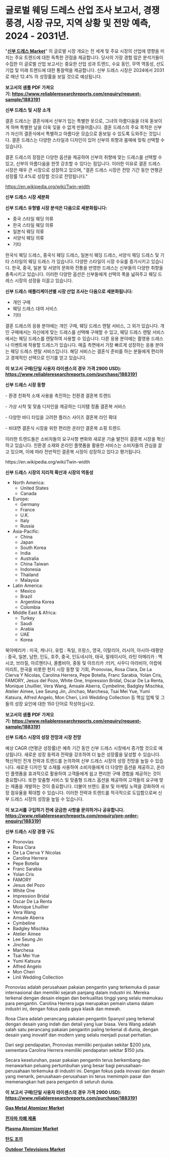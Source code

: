 <p><h1>글로벌 웨딩 드레스 산업 조사 보고서, 경쟁 풍경, 시장 규모, 지역 상황 및 전망 예측, 2024 - 2031년.</h1></p><p>"<strong><a href="https://www.reliableresearchreports.com/bridal-dresses-r1883191">신부 드레스 Market</a></strong>" 의 글로벌 시장 개요는 전 세계 및 주요 시장의 산업에 영향을 미치는 주요 트렌드에 대한 독특한 관점을 제공합니다. 당사의 가장 경험 많은 분석가들이 수집한 이 글로벌 산업 보고서는 중요한 산업 성과 트렌드, 수요 동인, 무역 역동성, 선도 기업 및 미래 트렌드에 대한 통찰력을 제공합니다. 신부 드레스 시장은 2024에서 2031로 매년 12.4% 의 성장률을 보일 것으로 예상됩니다.</p>
<p><strong>보고서의 샘플 PDF 가져오기:&nbsp;<a href="https://www.reliableresearchreports.com/enquiry/request-sample/1883191">https://www.reliableresearchreports.com/enquiry/request-sample/1883191</a></strong></p>
<p><strong>신부 드레스 및 시장 소개</strong></p>
<p><p>결혼 드레스는 결혼식에서 신부가 입는 특별한 옷으로, 그녀의 아름다움을 더욱 돋보이게 하며 특별한 날을 더욱 잊을 수 없게 만들어줍니다. 결혼 드레스의 주요 목적은 신부가 자신의 결혼식에서 특별하고 아름다운 모습으로 돋보일 수 있도록 도와주는 것입니다. 결혼 드레스는 다양한 스타일과 디자인이 있어 신부의 취향과 몸매에 맞춰 선택할 수 있습니다.</p><p>결혼 드레스의 장점은 다양한 옵션을 제공하여 신부의 취향에 맞는 드레스를 선택할 수 있고, 신부의 아름다움을 한껏 강조할 수 있다는 점입니다. 이러한 이유로 결혼 드레스 시장은 매우 큰 시장으로 성장하고 있으며, "결혼 드레스 시장은 전망 기간 동안 연평균 성장률 12.4%로 성장할 것으로 전망됩니다."</p></p>
<p><a href="https://en.wikipedia.org/wiki/Twin-width">https://en.wikipedia.org/wiki/Twin-width</a></p>
<p><strong>신부 드레스 시장 세분화</strong></p>
<p><strong>신부 드레스 유형별 시장 분석은 다음으로 세분화됩니다:</strong></p>
<p><ul><li>중국 스타일 웨딩 의류</li><li>한국 스타일 웨딩 의류</li><li>일본식 웨딩 의류</li><li>서양식 웨딩 의류</li><li>기타</li></ul></p>
<p><p>한국식 웨딩 드레스, 중국식 웨딩 드레스, 일본식 웨딩 드레스, 서양식 웨딩 드레스 및 기타 스타일의 웨딩 드레스 가 있습니다. 다양한 스타일이 시장 수요를 증가시키고 있습니다. 한국, 중국, 일본 및 서양의 문화와 전통을 반영한 드레스는 신부들의 다양한 취향을 충족시키고 있습니다. 이러한 다양한 옵션은 신부들에게 선택의 폭을 넓혀주고 웨딩 드레스 시장의 성장을 이끌고 있습니다.</p></p>
<p><strong>신부 드레스 애플리케이션별 시장 산업 조사는 다음으로 세분화됩니다:</strong></p>
<p><ul><li>개인 구매</li><li>웨딩 드레스 대여 서비스</li><li>기타</li></ul></p>
<p><p>결혼 드레스의 응용 분야에는 개인 구매, 웨딩 드레스 렌탈 서비스, 그 외가 있습니다. 개인 구매에서는 자신에게 맞는 드레스를 선택해 구매할 수 있고, 웨딩 드레스 렌탈 서비스에서는 웨딩 드레스를 렌탈하여 사용할 수 있습니다. 다른 응용 분야에는 촬영용 드레스나 이벤트에 착용할 드레스가 있습니다. 매출 측면에서 가장 빠르게 성장하는 응용 분야는 웨딩 드레스 렌탈 서비스입니다. 해당 서비스는 결혼식 준비를 하는 분들에게 편리하고 경제적인 선택으로 인기를 얻고 있습니다.</p></p>
<p><strong>이 보고서 구매(단일 사용자 라이센스의 경우 가격 2900 USD): <a href="https://www.reliableresearchreports.com/purchase/1883191">https://www.reliableresearchreports.com/purchase/1883191</a></strong></p>
<p><strong>신부 드레스 시장 동향</strong></p>
<p><p>- 환경 친화적 소재 사용을 촉진하는 친환경 결혼복 트렌드</p><p>- 가상 시착 및 맞춤 디자인을 제공하는 디지턤 정품 결혼복 서비스</p><p>- 다양한 바디 타입을 고려한 플러스 사이즈 결혼복 라인 확대</p><p>- 비대면 결혼식 시장을 위한 편리한 온라인 결혼복 쇼핑 트렌드</p><p>이러한 트렌드들은 소비자들의 요구사항 변화와 새로운 기술 발전이 결혼복 시장을 혁신하고 있습니다. 친환경 소재와 온라인 플랫폼을 활용한 서비스는 소비자들의 관심을 끌고 있으며, 이에 따라 전반적인 결혼복 시장이 성장하고 있다고 평가됩니다.</p></p>
<p>https://en.wikipedia.org/wiki/Twin-width</p>
<p><strong>신부 드레스 시장의 지리적 확산과 시장의 역동성</strong></p>
<p><ul>
    <li>
        North America:
        <ul>
            <li>United States</li>
            <li>Canada</li>
        </ul>
    </li>
    <li>
        Europe:
        <ul>
            <li>Germany</li>
            <li>France</li>
            <li>U.K.</li>
            <li>Italy</li>
            <li>Russia</li>
        </ul>
    </li>
    <li>
        Asia-Pacific:
        <ul>
            <li>China</li>
            <li>Japan</li>
            <li>South Korea</li>
            <li>India</li>
            <li>Australia</li>
            <li>China Taiwan</li>
            <li>Indonesia</li>
            <li>Thailand</li>
            <li>Malaysia</li>
        </ul>
    </li>
    <li>
        Latin America:
        <ul>
            <li>Mexico</li>
            <li>Brazil</li>
            <li>Argentina Korea</li>
            <li>Colombia</li>
        </ul>
    </li>
    <li>
        Middle East & Africa:
        <ul>
            <li>Turkey</li>
            <li>Saudi</li>
            <li>Arabia</li>
            <li>UAE</li>
            <li>Korea</li>
        </ul>
    </li>
    </ul></p>
<p><p>북아메리카 : 미국, 캐나다, 유럽 : 독일, 프랑스, 영국, 이탈리아, 러시아, 아시아-태평양 : 중국, 일본, 남한, 인도, 호주, 중국, 인도네시아, 태국, 말레이시아, 라틴 아메리카 : 멕시코, 브라질, 아르헨티나, 콜롬비아, 중동 및 아프리카 :터키, 사우디 아라비아, 아랍에미리트, 한국을 비롯한 현지 시장 동향 및 기회, Pronovias, Rosa Clara, De La Cierva Y Nicolas, Carolina Herrera, Pepe Botella, Franc Sarabia, Yolan Cris, FAMORY, Jesus del Pozo, White One, Impression Bridal, Oscar De La Renta, Monique Lhuillier, Vera Wang, Amsale Aberra, Cymbeline, Badgley Mischka, Atelier Aimee, Lee Seung Jin, Jinchao, Marchesa, Tsai Mei Yue, Yumi Katsura, Alfred Angelo, Mon Cheri, Linli Wedding Collection 등 핵심 업체 및 그들의 성장 요인에 대한 150 단어로 작성하십시오.</p></p>
<p><strong>보고서의 샘플 PDF 가져오기:&nbsp;<a href="https://www.reliableresearchreports.com/enquiry/request-sample/1883191">https://www.reliableresearchreports.com/enquiry/request-sample/1883191</a></strong></p>
<p><strong>신부 드레스 시장의 성장 전망과 시장 전망</strong></p>
<p><p>예상 CAGR (연평균 성장률)은 예측 기간 동안 신부 드레스 시장에서 증가할 것으로 예상됩니다. 새로운 성장 동력과 전략을 강조하여 더 높은 성장률을 달성할 수 있습니다. 혁신적인 전개 전략과 트렌드를 논의하여 신부 드레스 시장의 성장 전망을 높일 수 있습니다. 새로운 디자인 및 소재를 사용하여 소비자들에게 더 다양한 옵션을 제공하고, 온라인 플랫폼을 효과적으로 활용하여 고객들에게 쉽고 편리한 구매 경험을 제공하는 것이 중요합니다. 또한 맞춤형 서비스 및 맞춤형 드레스 옵션을 제공하여 고객들의 요구에 맞는 제품을 개발하는 것이 중요합니다. 더불어 브랜드 홍보 및 마케팅 노력을 강화하여 시장 점유율을 확대할 수 있습니다. 이러한 전략과 트렌드를 적극적으로 도입함으로써 신부 드레스 시장의 성장을 높일 수 있습니다.</p></p>
<p><strong>이 보고서를 구입하기 전에 궁금한 사항을 문의하거나 공유합니다. <a href="https://www.reliableresearchreports.com/enquiry/pre-order-enquiry/1883191">https://www.reliableresearchreports.com/enquiry/pre-order-enquiry/1883191</a></strong></p>
<p><strong>신부 드레스 시장 경쟁 구도</strong></p>
<p><ul><li>Pronovias</li><li>Rosa Clara</li><li>De La Cierva Y Nicolas</li><li>Carolina Herrera</li><li>Pepe Botella</li><li>Franc Sarabia</li><li>Yolan Cris</li><li>FAMORY</li><li>Jesus del Pozo</li><li>White One</li><li>Impression Bridal</li><li>Oscar De La Renta</li><li>Monique Lhuillier</li><li>Vera Wang</li><li>Amsale Aberra</li><li>Cymbeline</li><li>Badgley Mischka</li><li>Atelier Aimee</li><li>Lee Seung Jin</li><li>Jinchao</li><li>Marchesa</li><li>Tsai Mei Yue</li><li>Yumi Katsura</li><li>Alfred Angelo</li><li>Mon Cheri</li><li>Linli Wedding Collection</li></ul></p>
<p><p>Pronovias adalah perusahaan pakaian pengantin yang terkemuka di pasar internasional dan memiliki sejarah panjang dalam industri ini. Mereka terkenal dengan desain elegan dan berkualitas tinggi yang selalu memukau para pengantin. Carolina Herrera juga merupakan pemain utama dalam industri ini, dengan fokus pada gaya klasik dan mewah.</p><p>Rosa Clara adalah perancang pakaian pengantin Spanyol yang terkenal dengan desain yang indah dan detail yang luar biasa. Vera Wang adalah salah satu perancang pakaian pengantin paling terkenal di dunia, dengan desain yang inovatif dan modern yang selalu menjadi pusat perhatian.</p><p>Dari segi pendapatan, Pronovias memiliki penjualan sekitar $200 juta, sementara Carolina Herrera memiliki pendapatan sekitar $150 juta.</p><p>Secara keseluruhan, pasar pakaian pengantin terus berkembang dan menawarkan peluang pertumbuhan yang besar bagi perusahaan-perusahaan terkemuka di industri ini. Dengan fokus pada inovasi dan desain yang menarik, perusahaan-perusahaan ini terus memimpin pasar dan memenangkan hati para pengantin di seluruh dunia.</p></p>
<p><strong>이 보고서 구매(단일 사용자 라이센스의 경우 가격 2900 USD): <a href="https://www.reliableresearchreports.com/purchase/1883191">https://www.reliableresearchreports.com/purchase/1883191</a></strong></p>
<p><strong><p><a href="https://github.com/BurtonGALEN/Market-Research-Report-List-1/blob/main/gas-metal-atomizer-market.md">Gas Metal Atomizer Market</a></p><p><a href="https://github.com/Nicolasrown5/Market-Research-Report-List-2/blob/main/300281771786.md">전자파 차폐 제품</a></p><p><a href="https://github.com/VincentButlerjXXf/Market-Research-Report-List-1/blob/main/plasma-atomizer-market.md">Plasma Atomizer Market</a></p><p><a href="https://github.com/shampaakter36/Market-Research-Report-List-2/blob/main/303340971787.md">탄도 조끼</a></p><p><a href="https://medium.com/@fosterfahey1016/outdoor-televisions-market-trends-and-analysis-opportunities-and-challenges-for-future-growth-882ac4078e33">Outdoor Televisions Market</a></p></strong></p>
<p></p>